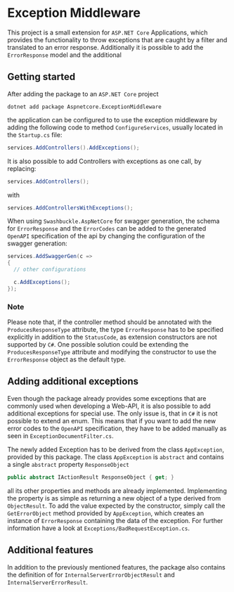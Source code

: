# Exception Middleware
This project is a small extension for `ASP.NET Core` Applications, which provides the functionality to throw exceptions that are caught by a filter and translated to an error response. Additionally it is possible to add the `ErrorResponse` model and the additional 

## Getting started
After adding the package to an `ASP.NET Core` project
```
dotnet add package Aspnetcore.ExceptionMiddleware
```
the application can be configured to to use the exception middleware by adding the following code to method `ConfigureServices`, usually located in the `Startup.cs` file:
```c#
services.AddControllers().AddExceptions();
```
It is also possible to add Controllers with exceptions as one call, by replacing:
```c#
services.AddControllers();
```
with
```c#
services.AddControllersWithExceptions();
```

When using `Swashbuckle.AspNetCore` for swagger generation, the schema for `ErrorResponse` and the `ErrorCodes` can be added to the generated `OpenAPI` specification of the api by changing the configuration of the swagger generation:
```c#
services.AddSwaggerGen(c =>
{
  // other configurations

  c.AddExceptions();
});
```

### Note
Please note that, if the controller method should be annotated with the `ProducesResponseType` attribute, the type `ErrorResponse` has to be specified explicitly in addition to the `StatusCode`, as extension constructors are not supported by `C#`. One possible solution could be extending the `ProducesResponseType` attribute and modifying the constructor to use the `ErrorResponse` object as the default type.

## Adding additional exceptions
Even though the package already provides some exceptions that are commonly used when developing a Web-API, it is also possible to add additional exceptions for special use. The only issue is, that in `C#` it is not possible to extend an enum. This means that if you want to add the new error codes to the `OpenAPI` specification, they have to be added manually as seen in `ExceptionDocumentFilter.cs`.

The newly added Exception has to be derived from the class `AppException`, provided by this package. The class `AppException` is `abstract` and contains a single `abstract` property `ResponseObject`
```c#
public abstract IActionResult ResponseObject { get; }
```
all its other properties and methods are already implemented. Implementing the property is as simple as returning a new object of a type derived from `ObjectResult`. To add the value expected by the constructor, simply call the `GetErrorObject` method provided by `AppException`, which creates an instance of `ErrorResponse` containing the data of the exception. For further information have a look at `Exceptions/BadRequestException.cs`.

## Additional features
In addition to the previously mentioned features, the package also contains the definition of for `InternalServerErrorObjectResult` and `InternalServerErrorResult`.
